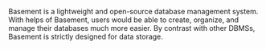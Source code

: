 Basement is a lightweight and open-source database management system. With helps of Basement, users would be able to create, organize, and manage their databases much more easier. By contrast with other DBMSs, Basement is strictly designed for data storage.